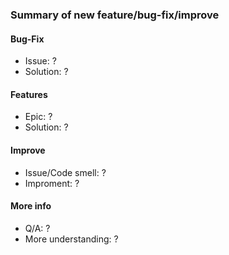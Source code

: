 ### Summary of new feature/bug-fix/improve
#### Bug-Fix
- Issue: ?
- Solution: ?

#### Features
- Epic: ?
- Solution: ?

#### Improve
- Issue/Code smell: ?
- Improment: ?

#### More info
- Q/A: ?
- More understanding: ?
